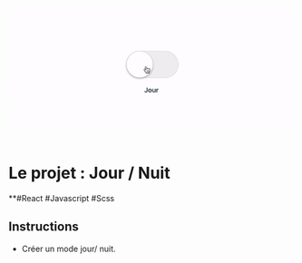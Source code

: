 <div align="center" width="100%"><img src="./rendering.gif" /></div>
<br>

# Le projet : Jour / Nuit
**#React #Javascript #Scss 
## Instructions
- Créer un mode jour/ nuit. 

